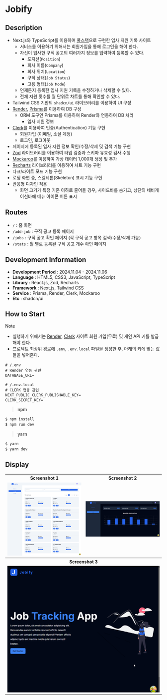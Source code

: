 # Jobify

## Description

- Next.js와 TypeScript를 이용하여 <ins>풀스택</ins>으로 구현한 입사 지원 기록 사이트
  - 서비스를 이용하기 위해서는 회원가입을 통해 로그인을 해야 한다.
  - 자신이 입사한 구직 공고의 여러가지 정보를 입력하여 등록할 수 있다.
    - 포지션(`Position`)
    - 회사 이름(`Company`)
    - 회사 위치(`Location`)
    - 구직 상태(`Job Status`)
    - 고용 형태(`Job Mode`)
  - 언제든지 등록한 입사 지원 기록을 수정하거나 삭제할 수 있다.
  - 전체 지원 횟수를 월 단위로 차트를 통해 확인할 수 있다.
- Tailwind CSS 기반의 `shadcn/ui` 라이브러리를 이용하여 UI 구성
- [Render](https://render.com/), [Prisma](https://www.prisma.io/)를 이용하여 DB 구성
  - ORM 도구인 Prisma를 이용하여 Render와 연동하여 DB 처리
    - 입사 지원 정보
- [Clerk](https://www.clerk.com/)를 이용하여 인증(Authentication) 기능 구현
  - 회원가입 (이메일, 소셜 계정)
  - 로그인, 로그아웃
- 페이지에 등록된 입사 지원 정보 확인/수정/삭제 및 검색 기능 구현
- [Zod](https://zod.dev/) 라이브러리를 이용하여 타입 검증과 스키마 유효성 검사 수행
- [Mockaroo](https://www.mockaroo.com/)를 이용하여 가상 데이터 1,000개 생성 및 추가
- [Recharts](https://recharts.org/) 라이브러리를 이용하여 차트 기능 구현
- 다크/라이트 모드 기능 구현
- 로딩 화면 중, 스켈레톤(Skeleton) 표시 기능 구현
- 반응형 디자인 적용
  - 화면 크기가 특정 기준 이하로 줄어들 경우, 사이드바를 숨기고, 상단의 네비게이션바에 메뉴 아이콘 버튼 표시

## Routes

- `/` : 홈 화면
- `/add-job` : 구직 공고 등록 페이지
- `/jobs` : 구직 공고 확인 페이지 (각 구직 공고 항목 검색/수정/삭제 가능)
- `/stats` : 월 별로 등록된 구직 공고 개수 확인 페이지

## Development Information

- **Development Period** : 2024.11.04 - 2024.11.06
- **Language** : HTML5, CSS3, JavaScript, TypeScript
- **Library** : React.js, Zod, Recharts
- **Framework** : Next.js, Tailwind CSS
- **Service** : Prisma, Render, Clerk, Mockaroo
- **Etc** : shadcn/ui

## How to Start

> [!NOTE]
>
> - 실행하기 위해서는 [Render](https://render.com/), [Clerk](https://www.clerk.com/) 사이트 회원 가입(무료) 및 개인 API 키를 발급해야 한다.
> - 프로젝트 최상위 경로에 `.env`, `.env.local` 파일을 생성한 후, 아래의 키에 맞는 값들을 넣어준다.
>
> ```shell
> # /.env
> # Render 연동 관련
> DATABASE_URL=
> ```
>
> ```shell
> # /.env.local
> # CLERK 연동 관련
> NEXT_PUBLIC_CLERK_PUBLISHABLE_KEY=
> CLERK_SECRET_KEY=
> ```

> **npm**

```bash
$ npm install
$ npm run dev
```

> **yarn**

```bash
$ yarn
$ yarn dev
```

## Display

<table>
<tr>
  <th>Screenshot 1</th>
  <th>Screenshot 2</th>
</tr>
<tr>
  <td>
    <img src="./picture1.png" alt="메인 화면1" width=500 />
  </td>
  <td>
    <img src="./picture2.png" alt="메인 화면2" width=500 />
  </td>
</tr>
<tr>
  <th colspan="2">Screenshot 3</th>
</tr>
<tr>
  <td colspan="2">
    <img src="./picture3.gif" alt="종합 화면" width=1000 />
  </td>
</tr>
</table>
